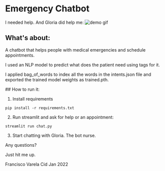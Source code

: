 # Emergency Chatbot

I needed help. And Gloria did help me:
![demo gif](./images/em_chatbot.gif)

## What's about: 
A chatbot that helps people with medical emergencies and schedule appointments.

I used an NLP model to predict what does the patient need using tags for it.

I applied bag_of_words to index all the words in the intents.json file and exported the trained model weights as trained.pth.


## How to run it:

1. Install requirements
```
pip install -r requirements.txt
```

2. Run streamlit and ask for help or an appointment:
```
streamlit run chat.py
```

3. Start chatting with Gloria. The bot nurse.


Any questions?

Just hit me up.

Francisco Varela Cid
Jan 2022